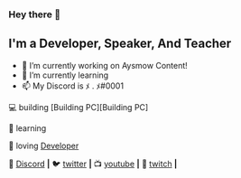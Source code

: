 ### Hey there 👋

## I'm a Developer, Speaker, And Teacher


- 🔭 I’m currently working on Aysmow Content!
- 🌱 I’m currently learning 
- 📫 My Discord is ﾒ . ﾒ#0001

💻 building [Building PC][Building PC]  

🧠 learning 

💜 loving [Developer][Developer]  

🏡 [Discord][discord] **|** 
🐦 [twitter][twitter] **|** 
📺 [youtube][youtube] **|** 
🎥 [twitch][twitch] **|** 

[Informatique]: Informatique
[Developer]: http://github.com/Aysmow
[discord]: http://discord.gg/calif
[twitter]: https://twitter.com/AsymowV
[youtube]: https://www.youtube.com/channel/UCN9lHZDVjNPzi7VGiZU5R2w?view_as=subscriber
[twitch]: https://twitch.tv/acceeesss
